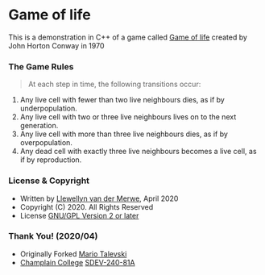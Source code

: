 # Game of life
This is a demonstration in C++ of a game called [Game of life](https://en.wikipedia.org/wiki/Conway%27s_Game_of_Life) created by John Horton Conway in 1970
 
### The Game Rules
> At each step in time, the following transitions occur:
1. Any live cell with fewer than two live neighbours dies, as if by underpopulation.
2. Any live cell with two or three live neighbours lives on to the next generation.
3. Any live cell with more than three live neighbours dies, as if by overpopulation.
4. Any dead cell with exactly three live neighbours becomes a live cell, as if by reproduction.

### License & Copyright
- Written by [Llewellyn van der Merwe](https://github.com/Llewellynvdm), April 2020
- Copyright (C) 2020. All Rights Reserved
- License [GNU/GPL Version 2 or later](http://www.gnu.org/licenses/gpl-2.0.html)

### Thank You! (2020/04)
- Originally Forked [Mario Talevski](https://github.com/MarioTalevski/game-of-life)
- [Champlain College](https://www.champlain.edu/) [SDEV-240-81A](https://classlist.champlain.edu/show/course/number/SDEV_240)